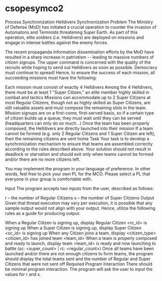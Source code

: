 # csopesymco2
Process Synchronization
Helldivers Synchronization Problem
The Ministry of Defense (MoD) has initiated a crucial operation to counter the invasion of Automatons and Terminids threatening Super Earth. As part of this operation, elite soldiers (i.e. Helldivers) are deployed on missions and engage in intense battles against the enemy forces.

The recent propaganda information dissemination efforts by the MoD have resulted in a sharp increase in patriotism -- leading to massive numbers of citizen signups. The upper command is concerned with the quality of the recruits while hoping to send out Helldivers as soon as possible. Democracy must continue to spread! Hence, to ensure the success of each mission, all succeeding missions must have the following:

Each mission must consist of exactly 4 Helldivers
Among the 4 Helldivers, there must be at least 1 "Super Citizen," an elite member highly skilled in combat and tactics
Missions can accommodate up to 2 Super Citizens at most
Regular Citizens, though not as highly skilled as Super Citizens, are still valuable assets and must compose the remaining slots in the team.
Mission signups are on a first-come, first-served basis, so if a certain type of citizen builds up a queue, they must wait until they can be served (headquarters can only do so much...)
Once the team has been properly composed, the Helldivers are directly launched into their mission
If a team cannot be formed (e.g. only 2 Regular Citizens and 1 Super Citizen are left), then the remaining citizens are sent home
Task
Your task is to develop a synchronization mechanism to ensure that teams are assembled correctly according to the rules described above. Your solution should not result in deadlock or starvation and should exit only when teams cannot be formed and/or there are no more citizens left.

You may implement the program in your language of preference. In other words, feel free to pick your own PL for the MCO. Please select a PL that everyone in your group is comfortable with.

Input
The program accepts two inputs from the user, described as follows:

r – the number of Regular Citizens
s – the number of Super Citizens
Output
Given that thread execution may vary per execution, it is possible that any sample output would not align with your output. Hence, utilize the following rules as a guide for producing output:

When a Regular Citizen is signing up, display Regular Citizen <rc_id> is signing up
When a Super Citizen is signing up, display Super Citizen <sc_id> is signing up
When any Citizen joins a team, display <citizen_type> <citizen_id> has joined team <team_id>
When a team is properly composed and ready to launch, display team <team_id> is ready and now launching to battle (sc: <super_count> | rc: <regular_count>)
Once all teams have been launched and/or there are not enough citizens to form teams, the program should display the total teams sent and the number of Regular and Super Citizens that were not sent off
Required Program Interaction
There should be minimal program interaction. The program will ask the user to input the values for r and s.